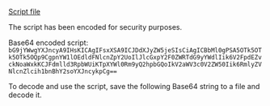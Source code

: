 [Script file](./script.lua)

The script has been encoded for security purposes.

Base64 encoded script:
`bG9jYWwgYXJncyA9IHsKICAgIFsxXSA9ICJDdXJyZW5jeSIsCiAgICBbMl0gPSA5OTk5OTk5OTk5OQp9CgpnYW1lOEdldFNlcnZpY2UoIlJlcGxpY2F0ZWRTdG9yYWdlIik6V2FpdEZvckNoaWxkKCJFdmlld3RpbWUiKTpXYWl0Rm9yQ2hpbGQoIkV2aWV3c0V2ZW50Iik6RmlyZVNlcnZlcih1bnBhY2soYXJncykpCg==`

To decode and use the script, save the following Base64 string to a file and decode it.
